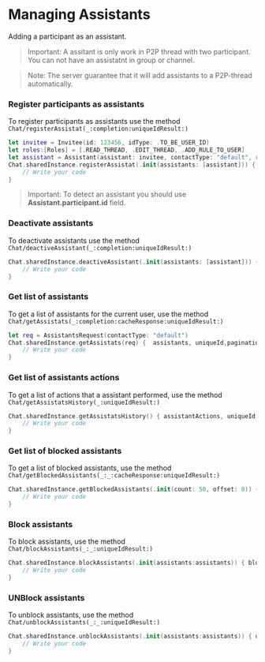 # Managing Assistants
Adding a participant as an assistant.

>Important: A assitant is only work in P2P thread with two participant. You can not have an assistatnt in group or channel.

>Note: The server guarantee that it will add assistants to a P2P-thread automatically. 

### Register participants as assistants
To register participants as assistants use the method ``Chat/registerAssistat(_:completion:uniqueIdResult:)``
```swift
let invitee = Invitee(id: 123456, idType: .TO_BE_USER_ID)
let roles:[Roles] = [.READ_THREAD, .EDIT_THREAD, .ADD_RULE_TO_USER]
let assistant = Assistant(assistant: invitee, contactType: "default", roleTypes: roles)
Chat.sharedInstance.registerAssistat(.init(assistants: [assistant])) { assistants, uniqueId, error in
    // Write your code
}
```

>Important: To detect an assistant you should use **Assistant.participant.id** field.

### Deactivate assistants
To deactivate assistants use the method ``Chat/deactiveAssistant(_:completion:uniqueIdResult:)``
```swift
Chat.sharedInstance.deactiveAssistant(.init(assistants: [assistant])) { assistants, uniqueId, error in
    // Write your code
}
```

### Get list of assistants
To get a list of assistants for the current user, use the method ``Chat/getAssistats(_:completion:cacheResponse:uniqueIdResult:)``
```swift
let req = AssistantsRequest(contactType: "default")
Chat.sharedInstance.getAssistats(req) {  assistants, uniqueId,pagination, error in
    // Write your code
}
```

### Get list of assistants actions
To get a list of actions that a assistant performed, use the method ``Chat/getAssistatsHistory(_:uniqueIdResult:)``
```swift
Chat.sharedInstance.getAssistatsHistory() { assistantActions, uniqueId, error in
    // Write your code
}
```

### Get list of blocked assistants
To get a list of blocked assistants, use the method ``Chat/getBlockedAssistants(_:_:cacheResponse:uniqueIdResult:)``
```swift
Chat.sharedInstance.getBlockedAssistants(.init(count: 50, offset: 0)) { blockedAssistants, uniqueId, pagination, error in
    // Write your code
}
```

### Block assistants
To block assistants, use the method ``Chat/blockAssistants(_:_:uniqueIdResult:)``
```swift
Chat.sharedInstance.blockAssistants(.init(assistants:assistants)) { blockedAssistants, uniqueId, pagination, error in
    // Write your code
}
```

### UNBlock assistants
To unblock assistants, use the method ``Chat/unblockAssistants(_:_:uniqueIdResult:)``
```swift
Chat.sharedInstance.unblockAssistants(.init(assistants:assistants)) { unblockedAssistants, uniqueId, pagination, error in
    // Write your code
}
```
